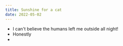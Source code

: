 ```yaml
---
title: Sunshine for a cat
date: 2022-05-02
---
```


- I can't believe the humans left me outside all night! 
- Honestly
- 
